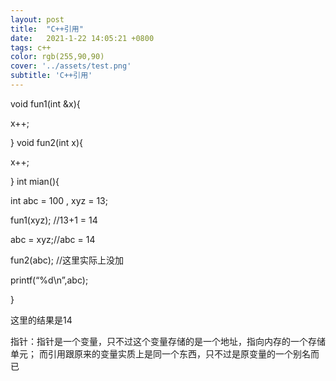 ```yaml
---
layout: post
title:  "C++引用"
date:   2021-1-22 14:05:21 +0800
tags: c++
color: rgb(255,90,90)
cover: '../assets/test.png'
subtitle: 'C++引用'
---
```


void fun1(int &x){

x++;

}
void fun2(int x){

x++;

}
int mian(){

int abc = 100 , xyz = 13;

fun1(xyz); //13+1 = 14

abc = xyz;//abc = 14

fun2(abc); //这里实际上没加

printf(“%d\n”,abc);

}

这里的结果是14

指针：指针是一个变量，只不过这个变量存储的是一个地址，指向内存的一个存储单元；
而引用跟原来的变量实质上是同一个东西，只不过是原变量的一个别名而已

